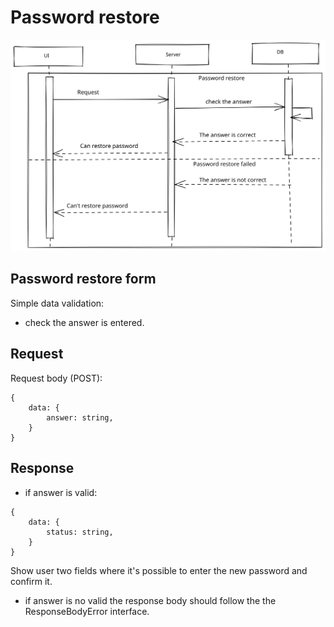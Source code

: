 # Password restore

![Password restore diagram](./images/password-restore-diagram.svg)

## Password restore form

Simple data validation:

- check the answer is entered.

## Request

Request body (POST):

```
{
    data: {
        answer: string,
    }
}
```

## Response

- if answer is valid:

```
{
    data: {
        status: string,
    }
}
```

Show user two fields where it's possible to enter the new password and confirm it.

- if answer is no valid the response body should follow the the ResponseBodyError interface.
